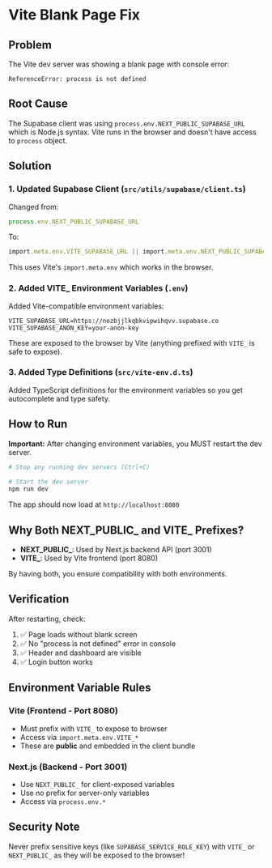# Vite Blank Page Fix

## Problem
The Vite dev server was showing a blank page with console error:
```
ReferenceError: process is not defined
```

## Root Cause
The Supabase client was using `process.env.NEXT_PUBLIC_SUPABASE_URL` which is Node.js syntax. Vite runs in the browser and doesn't have access to `process` object.

## Solution

### 1. Updated Supabase Client (`src/utils/supabase/client.ts`)
Changed from:
```typescript
process.env.NEXT_PUBLIC_SUPABASE_URL
```

To:
```typescript
import.meta.env.VITE_SUPABASE_URL || import.meta.env.NEXT_PUBLIC_SUPABASE_URL
```

This uses Vite's `import.meta.env` which works in the browser.

### 2. Added VITE_ Environment Variables (`.env`)
Added Vite-compatible environment variables:
```env
VITE_SUPABASE_URL=https://nozbjjlkqbkvipwihqvv.supabase.co
VITE_SUPABASE_ANON_KEY=your-anon-key
```

These are exposed to the browser by Vite (anything prefixed with `VITE_` is safe to expose).

### 3. Added Type Definitions (`src/vite-env.d.ts`)
Added TypeScript definitions for the environment variables so you get autocomplete and type safety.

## How to Run

**Important:** After changing environment variables, you MUST restart the dev server.

```bash
# Stop any running dev servers (Ctrl+C)

# Start the dev server
npm run dev
```

The app should now load at `http://localhost:8080`

## Why Both NEXT_PUBLIC_ and VITE_ Prefixes?

- **NEXT_PUBLIC_**: Used by Next.js backend API (port 3001)
- **VITE_**: Used by Vite frontend (port 8080)

By having both, you ensure compatibility with both environments.

## Verification

After restarting, check:
1. ✅ Page loads without blank screen
2. ✅ No "process is not defined" error in console
3. ✅ Header and dashboard are visible
4. ✅ Login button works

## Environment Variable Rules

### Vite (Frontend - Port 8080)
- Must prefix with `VITE_` to expose to browser
- Access via `import.meta.env.VITE_*`
- These are **public** and embedded in the client bundle

### Next.js (Backend - Port 3001)
- Use `NEXT_PUBLIC_` for client-exposed variables
- Use no prefix for server-only variables
- Access via `process.env.*`

## Security Note
Never prefix sensitive keys (like `SUPABASE_SERVICE_ROLE_KEY`) with `VITE_` or `NEXT_PUBLIC_` as they will be exposed to the browser!
